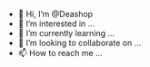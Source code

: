 - 👋 Hi, I’m @Deashop
- 👀 I’m interested in ...
- 🌱 I’m currently learning ...
- 💞️ I’m looking to collaborate on ...
- 📫 How to reach me ...

<!---
Deashop/Deashop is a ✨ special ✨ repository because its `README.md` (this file) appears on your GitHub profile.
You can click the Preview link to take a look at your changes.
--->
